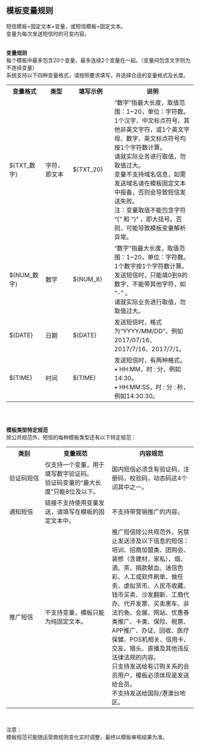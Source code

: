 ## 模板变量规则<br>
  
短信模板=固定文本+变量，或短信模板=固定文本。<br>
变量为每次发送短信时的可变内容。<br><br>

**变量规则**<br>
每个模板中最多包含20个变量，最多连续2个变量在一起。（变量间包含文字则为不连续变量）<br>
系统支持以下四种变量格式，请按照要求填写，并选择合适的变量格式及长度。<br>   
<table>
     <tr align="center">
        <th width="150">变量格式</th>
        <th width="150">类型</th>
        <th width="150">填写示例</th>
        <th width="400">说明</th>
     </tr>
      <tr>
         <td>${TXT_数字}</td>
         <td>字符，即文本</td>
         <td>${TXT_20}</td>
         <td>“数字”指最大长度，取值范围：1~20，单位：字符数。<br>
1个汉字、中文标点符号、其他非英文字符，或1个英文字母、数字、英文标点符号均按1个字符数计算。<br> 
请就实际业务进行取值，勿取值过大。<br>
变量不支持域名信息，如需发送域名请在模板固定文本中报备，否则会导致短信发送失败。<br>
注：变量取值不能包含字符 “{” 和 “}” ，即大括号。否则，可能导致模板变量解析异常。</td>
      </tr>
      <tr>
         <td>${NUM_数字}</td>
         <td>数字</td>
         <td>${NUM_8}</td>
         <td>“数字”指最大长度，取值范围：1~20，单位：字符数。1个数字按1个字符数计算。<br> 
发送短信时，只能填0到9的数字，不能带其他字符，如 “-” 。<br> 
请就实际业务进行取值，勿取值过大。</td>
      </tr>
      <tr>
         <td>${DATE}</td>
         <td>日期</td>
         <td>${DATE}</td>
         <td>发送短信时，格式为“YYYY/MM/DD”，例如2017/07/16、2017/7/16、2017/7/1。</td
      </tr>
      <tr>
         <td>${TIME}</td>
         <td>时间</td>
         <td>${TIME}</td>
         <td>发送短信时，有两种格式。<br> 
•	HH:MM，时 : 分，例如14:30。<br> 
•	HH:MM:SS，时 : 分 : 秒，例如14:30:30。  </td>
      </tr>      
</table><br><br>

**模板类型特定规范**<br>
除公共规范外，短信的每种模板类型还有以下特定规范：<br>
<table>
     <tr align="center">
        <th width="150">类别</th>
        <th width="300">变量规范</th>
        <th width="400">内容规范</th>
     </tr>
      <tr>
         <td>验证码短信</td>
         <td>仅支持一个变量，用于填写数字验证码。<br> 
         验证码变量的“最大长度”只能8位及以下。</td>
         <td>国内短信必须含有验证码，注册码，校验码，动态码这4个词其中之一。</td>
      </tr>
      <tr>
         <td>通知短信</td>
         <td>链接不支持使用变量发送，请填写在模板的固定文本中。</td>
         <td>不支持带营销推广的内容。</td>
      </tr>
      <tr>
         <td>推广短信</td>
         <td>不支持变量，模板只能为纯固定文本。</td>
         <td>推广短信除公共规范外，另禁止发送涉及以下信息的短信：培训、招商加盟类、团购会、装修（含建材，家私）、烟、酒、茶、捐款献血、迷信色彩、人工或软件刷单、做任务、虚拟货币、人民币收藏、钱币买卖、沙发翻新、工商代办、代开发票、买卖黑车、非法钓鱼、会展、网站、优惠券类推广、卡类、保险、税票、APP推广、办证、回收、医疗保健、POS机相关、信用卡、交友、猎头、直播及其他违反法律法规的内容。<br>
         只支持发送给有订购关系的会员用户，模板必须体现是发送给会员。<br>
         不支持发送给国际/港澳台地区。</td
      </tr> 
</table><br>

注意：<br>
模板规范可能随运营商规则变化实时调整，最终以模板审核结果为准。  
